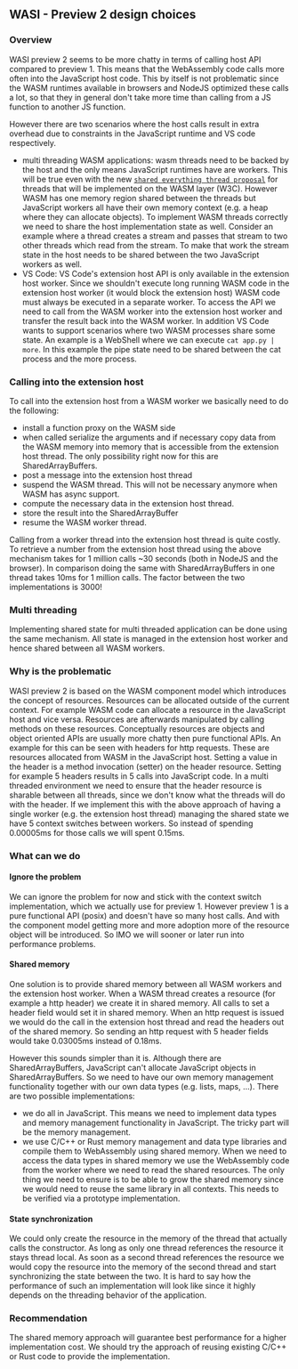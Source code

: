 ## WASI - Preview 2 design choices

### Overview

WASI preview 2 seems to be more chatty in terms of calling host API compared to
preview 1. This means that the WebAssembly code calls more often into the
JavaScript host code. This by itself is not problematic since the WASM runtimes
available in browsers and NodeJS optimized these calls a lot, so that they in
general don't take more time than calling from a JS function to another JS
function.

However there are two scenarios where the host calls result in extra overhead
due to constraints in the JavaScript runtime and VS code respectively.

-   multi threading WASM applications: wasm threads need to be backed by the
    host and the only means JavaScript runtimes have are workers. This will be
    true even with the new
    [`shared everything thread proposal`](https://github.com/webAssembly/shared-everything-threads)
    for threads that will be implemented on the WASM layer (W3C). However WASM
    has one memory region shared between the threads but JavaScript workers all
    have their own memory context (e.g. a heap where they can allocate objects).
    To implement WASM threads correctly we need to share the host implementation
    state as well. Consider an example where a thread creates a stream and
    passes that stream to two other threads which read from the stream. To make
    that work the stream state in the host needs to be shared between the two
    JavaScript workers as well.
-   VS Code: VS Code's extension host API is only available in the extension
    host worker. Since we shouldn't execute long running WASM code in the
    extension host worker (it would block the extension host) WASM code must
    always be executed in a separate worker. To access the API we need to call
    from the WASM worker into the extension host worker and transfer the result
    back into the WASM worker. In addition VS Code wants to support scenarios
    where two WASM processes share some state. An example is a WebShell where we
    can execute `cat app.py | more`. In this example the pipe state need to be
    shared between the cat process and the more process.

### Calling into the extension host

To call into the extension host from a WASM worker we basically need to do the
following:

-   install a function proxy on the WASM side
-   when called serialize the arguments and if necessary copy data from the WASM
    memory into memory that is accessible from the extension host thread. The
    only possibility right now for this are SharedArrayBuffers.
-   post a message into the extension host thread
-   suspend the WASM thread. This will not be necessary anymore when WASM has
    async support.
-   compute the necessary data in the extension host thread.
-   store the result into the SharedArrayBuffer
-   resume the WASM worker thread.

Calling from a worker thread into the extension host thread is quite costly. To
retrieve a number from the extension host thread using the above mechanism takes
for 1 million calls ~30 seconds (both in NodeJS and the browser). In comparison
doing the same with SharedArrayBuffers in one thread takes 10ms for 1 million
calls. The factor between the two implementations is 3000!

### Multi threading

Implementing shared state for multi threaded application can be done using the
same mechanism. All state is managed in the extension host worker and hence
shared between all WASM workers.

### Why is the problematic

WASI preview 2 is based on the WASM component model which introduces the concept
of resources. Resources can be allocated outside of the current context. For
example WASM code can allocate a resource in the JavaScript host and vice versa.
Resources are afterwards manipulated by calling methods on these resources.
Conceptually resources are objects and object oriented APIs are usually more
chatty then pure functional APIs. An example for this can be seen with headers
for http requests. These are resources allocated from WASM in the JavaScript
host. Setting a value in the header is a method invocation (setter) on the
header resource. Setting for example 5 headers results in 5 calls into
JavaScript code. In a multi threaded environment we need to ensure that the
header resource is sharable between all threads, since we don't know what the
threads will do with the header. If we implement this with the above approach of
having a single worker (e.g. the extension host thread) managing the shared
state we have 5 context switches between workers. So instead of spending
0.00005ms for those calls we will spent 0.15ms.

### What can we do

#### Ignore the problem

We can ignore the problem for now and stick with the context switch
implementation, which we actually use for preview 1. However preview 1 is a pure
functional API (posix) and doesn't have so many host calls. And with the
component model getting more and more adoption more of the resource object will
be introduced. So IMO we will sooner or later run into performance problems.

#### Shared memory

One solution is to provide shared memory between all WASM workers and the
extension host worker. When a WASM thread creates a resource (for example a http
header) we create it in shared memory. All calls to set a header field would set
it in shared memory. When an http request is issued we would do the call in the
extension host thread and read the headers out of the shared memory. So sending
an http request with 5 header fields would take 0.03005ms instead of 0.18ms.

However this sounds simpler than it is. Although there are SharedArrayBuffers,
JavaScript can't allocate JavaScript objects in SharedArrayBuffers. So we need
to have our own memory management functionality together with our own data types
(e.g. lists, maps, ...). There are two possible implementations:

-   we do all in JavaScript. This means we need to implement data types and
    memory management functionality in JavaScript. The tricky part will be the
    memory management.
-   we use C/C++ or Rust memory management and data type libraries and compile
    them to WebAssembly using shared memory. When we need to access the data
    types in shared memory we use the WebAssembly code from the worker where we
    need to read the shared resources. The only thing we need to ensure is to be
    able to grow the shared memory since we would need to reuse the same library
    in all contexts. This needs to be verified via a prototype implementation.

#### State synchronization

We could only create the resource in the memory of the thread that actually
calls the constructor. As long as only one thread references the resource it
stays thread local. As soon as a second thread references the resource we would
copy the resource into the memory of the second thread and start synchronizing
the state between the two. It is hard to say how the performance of such an
implementation will look like since it highly depends on the threading behavior
of the application.

### Recommendation

The shared memory approach will guarantee best performance for a higher
implementation cost. We should try the approach of reusing existing C/C++ or
Rust code to provide the implementation.
